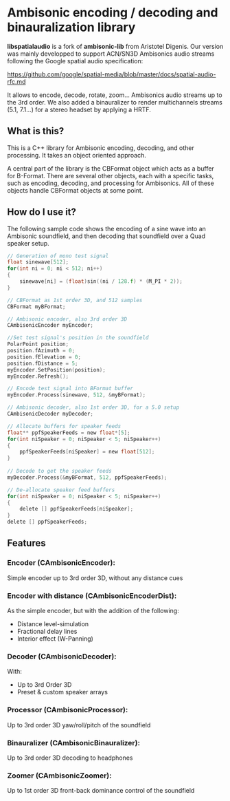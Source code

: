 Ambisonic encoding / decoding and binauralization library
=============

**libspatialaudio** is a fork of **ambisonic-lib** from Aristotel Digenis. Our version was mainly developped to support ACN/SN3D Ambisonics audio streams following the Google spatial audio specification:

https://github.com/google/spatial-media/blob/master/docs/spatial-audio-rfc.md

It allows to encode, decode, rotate, zoom... Ambisonics audio streams up to the 3rd order. We also added a binauralizer to render multichannels streams (5.1, 7.1...) for a stereo headset by applying a HRTF.

## What is this?

This is a C++ library for Ambisonic encoding, decoding, and other processing. It takes an object oriented approach.

A central part of the library is the CBFormat object which acts as a buffer for B-Format. There are several other objects, each with a specific tasks, such as encoding, decoding, and processing for Ambisonics. All of these objects handle CBFormat objects at some point.

## How do I use it?

The following sample code shows the encoding of a sine wave into an Ambisonic soundfield, and then decoding that soundfield over a Quad speaker setup.

```c
// Generation of mono test signal
float sinewave[512];
for(int ni = 0; ni < 512; ni++)
{    sinewave[ni] = (float)sin((ni / 128.f) * (M_PI * 2));
}

// CBFormat as 1st order 3D, and 512 samples
CBFormat myBFormat;

// Ambisonic encoder, also 3rd order 3D
CAmbisonicEncoder myEncoder;

//Set test signal's position in the soundfield
PolarPoint position;
position.fAzimuth = 0;
position.fElevation = 0;
position.fDistance = 5;
myEncoder.SetPosition(position);
myEncoder.Refresh();

// Encode test signal into BFormat buffer
myEncoder.Process(sinewave, 512, &myBFormat);

// Ambisonic decoder, also 1st order 3D, for a 5.0 setup
CAmbisonicDecoder myDecoder;

// Allocate buffers for speaker feeds
float** ppfSpeakerFeeds = new float*[5];
for(int niSpeaker = 0; niSpeaker < 5; niSpeaker++)
{
    ppfSpeakerFeeds[niSpeaker] = new float[512];
}
	
// Decode to get the speaker feeds
myDecoder.Process(&myBFormat, 512, ppfSpeakerFeeds);

// De-allocate speaker feed buffers
for(int niSpeaker = 0; niSpeaker < 5; niSpeaker++)
{
    delete [] ppfSpeakerFeeds[niSpeaker];
}
delete [] ppfSpeakerFeeds;
```

## Features
### Encoder (CAmbisonicEncoder):
Simple encoder up to 3rd order 3D, without any distance cues

### Encoder with distance (CAmbisonicEncoderDist):
As the simple encoder, but with the addition of the following:  
* Distance level-simulation  
* Fractional delay lines  
* Interior effect (W-Panning)

### Decoder (CAmbisonicDecoder):
 With:  
* Up to 3rd Order 3D  
* Preset & custom speaker arrays

### Processor (CAmbisonicProcessor):
Up to 3rd order 3D yaw/roll/pitch of the soundfield

### Binauralizer (CAmbisonicBinauralizer):
Up to 3rd order 3D decoding to headphones

### Zoomer (CAmbisonicZoomer):
Up to 1st order 3D front-back dominance control of the soundfield

